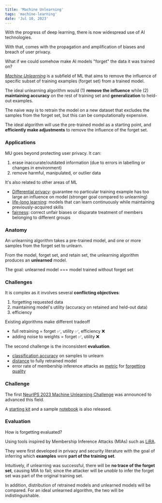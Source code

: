 ```yaml
---
title: 'Machine Unlearning'
tags: 'machine-learning'
date: 'Jul 10, 2023'
---
```


With the progress of deep learning, there is now widespread use of AI technologies.

With that, comes with the propagation and amplification of biases and breach of user privacy.

What if we could somehow make AI models "forget" the data it was trained on?

[_Machine Unlearning_](https://ai.googleblog.com/2023/06/announcing-first-machine-unlearning.html) is a subfield of ML that aims to remove the influence of specific subset of training examples (forget set) from a trained model.

The ideal unlearning algorithm would (1) **remove the influence** while (2) **maintaining accuracy** on the rest of training set and **generalization** to held-out examples.

The naive way is to retrain the model on a new dataset that excludes the samples from the forget set, but this can be computationally expensive.

The ideal algorithm will use the pre-trained model as a starting point, and **efficiently make adjustments** to remove the influence of the forget set.

### Applications

MU goes beyond protecting user privacy. It can:

1. erase inaccurate/outdated information (due to errors in labelling or changes in environment)
2. remove harmful, manipulated, or outlier data

It's also related to other areas of ML

- [Differential privacy](https://en.wikipedia.org/wiki/Differential_privacy?useskin=vector): guarantee no particular training example has too large an influence on model (stronger goal compared to unlearning)
- [life-long learning](https://arxiv.org/abs/1802.07569): models that can learn continuously while maintaining previously-acquired skills
- [fairness](https://tinyurl.com/28g452mh): correct unfair biases or disparate treatment of members belonging to different groups

### Anatomy

An unlearning algorithm takes a pre-trained model, and one or more samples from the forget set to unlearn.

From the model, forget set, and retain set, the unlearning algorithm produces an **unlearned** model.

The goal: unlearned model === model trained without forget set

### Challenges

It is complex as it involves several **conflicting objectives**:

1. forgetting requested data
1. maintaining model's utility (accuracy on retained and held-out data)
1. efficiency

Existing algorithms make different tradeoff

- full retraining = forget ✅, utility ✅, efficiency ❌
- adding noise to weights = forget ✅, utility ❌

The second challenge is the inconsistent **evaluation**.

- [classification accuracy](https://arxiv.org/abs/1911.04933) on samples to unlearn
- [distance](https://proceedings.mlr.press/v119/wu20b.html) to fully retrained model
- error rate of membership inference attacks as [metric](https://arxiv.org/abs/2302.09880) for [forgetting](https://arxiv.org/abs/2010.10981) [quality](https://arxiv.org/abs/2005.02205)

### Challenge

The first [NeurIPS 2023 Machine Unlearning Challenge](https://unlearning-challenge.github.io/) was announced to advanced this field.

A [starting kit](https://github.com/unlearning-challenge/starting-kit) and a sample [notebook](https://nbviewer.org/github/unlearning-challenge/starting-kit/blob/main/unlearning-CIFAR10.ipynb) is also released.

### Evaluation

How is forgetting evaluated?

Using tools inspired by Membership Inference Attacks (MIAs) such as [LiRA](https://arxiv.org/abs/2112.03570).

They were first developed in privacy and security literature with the goal of inferring which **examples** were **part of the training set**.

Intuitively, if unlearning was successful, there will be **no trace of the forget set**, causing MIA to fail; since the attacker will be _unable_ to infer the forget set was part of the original training set.

In addition, distribution of retrained models and unlearned models will be compared. For an ideal unlearned algorithm, the two will be indistinguishable.
